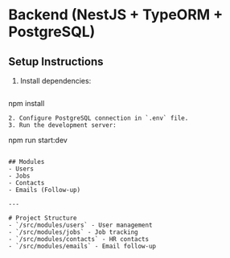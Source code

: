 # Backend (NestJS + TypeORM + PostgreSQL)

## Setup Instructions

1. Install dependencies:
   ```
npm install
   ```
2. Configure PostgreSQL connection in `.env` file.
3. Run the development server:
   ```
npm run start:dev
   ```

## Modules
- Users
- Jobs
- Contacts
- Emails (Follow-up)

---

# Project Structure
- `/src/modules/users` - User management
- `/src/modules/jobs` - Job tracking
- `/src/modules/contacts` - HR contacts
- `/src/modules/emails` - Email follow-up
